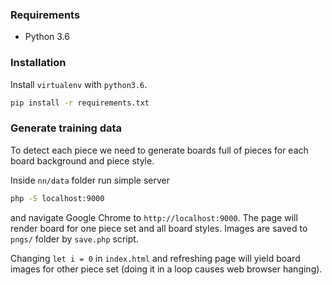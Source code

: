 ### Requirements

  * Python 3.6

### Installation

Install `virtualenv` with `python3.6`.

```bash
pip install -r requirements.txt
```

### Generate training data

To detect each piece we need to generate boards full of pieces 
for each board background and piece style.

Inside `nn/data` folder run simple server
```bash
php -S localhost:9000
```
and navigate Google Chrome to `http://localhost:9000`.
The page will render board for one piece set and all board styles.
Images are saved to `pngs/` folder by `save.php` script.

Changing `let i = 0` in `index.html` and refreshing page will yield board images for other piece set 
(doing it in a loop causes web browser hanging).